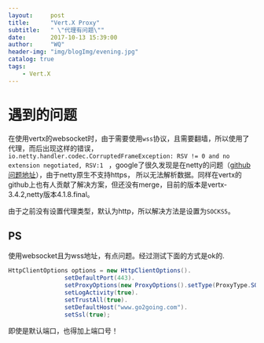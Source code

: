 ```yaml
---
layout:     post
title:      "Vert.X Proxy"
subtitle:   " \"代理有问题\""
date:       2017-10-13 15:39:00
author:     "WQ"
header-img: "img/blogImg/evening.jpg"
catalog: true
tags:
    - Vert.X
---
```


# 遇到的问题
在使用vertx的websocket时，由于需要使用`wss`协议，且需要翻墙，所以使用了代理，而后出现这样的错误，
`io.netty.handler.codec.CorruptedFrameException: RSV != 0 and no extension negotiated, RSV:1 `
，google了很久发现是在netty的问题（[github问题地址](https://github.com/netty/netty/issues/5070)），由于netty原生不支持https，
所以无法解析数据。同样在vertx的github上也有人贡献了解决方案，但还没有merge，目前的版本是vertx-3.4.2,netty版本4.1.8.final。

由于之前没有设置代理类型，默认为http，所以解决方法是设置为`SOCKS5`。

## PS

使用websocket且为wss地址，有点问题。经过测试下面的方式是ok的.

```java
HttpClientOptions options = new HttpClientOptions().
                setDefaultPort(443).
                setProxyOptions(new ProxyOptions().setType(ProxyType.SOCKS5).setHost("127.0.0.1") .setPort(1080)).
                setLogActivity(true).
                setTrustAll(true).
                setDefaultHost("www.go2going.com").
                setSsl(true);
```

即使是默认端口，也得加上端口号！
